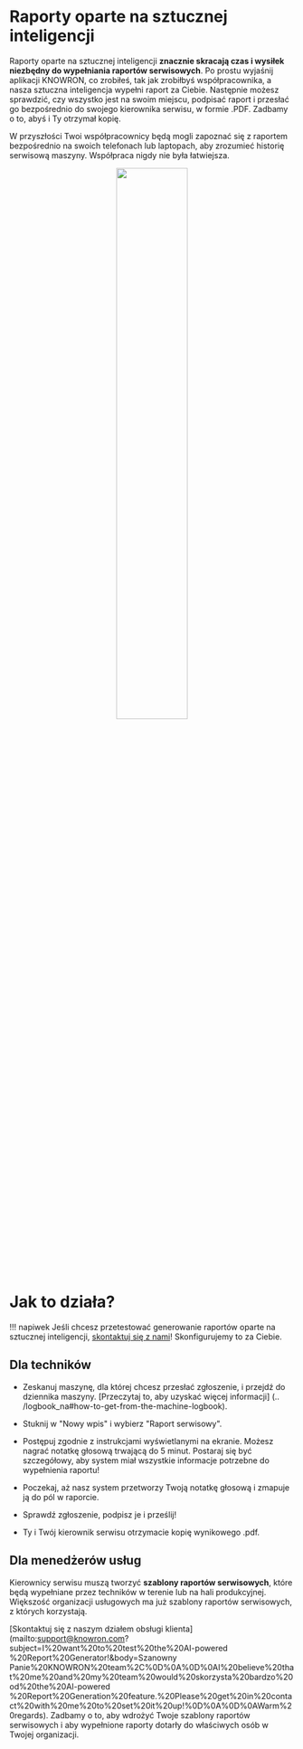 # Raporty oparte na sztucznej inteligencji

Raporty oparte na sztucznej inteligencji **znacznie skracają czas i wysiłek niezbędny do wypełniania raportów serwisowych**. Po prostu wyjaśnij aplikacji KNOWRON, co zrobiłeś, tak jak zrobiłbyś współpracownika, a nasza sztuczna inteligencja wypełni raport za Ciebie. Następnie możesz sprawdzić, czy wszystko jest na swoim miejscu, podpisać raport i przesłać go bezpośrednio do swojego kierownika serwisu, w formie .PDF. Zadbamy o to, abyś i Ty otrzymał kopię.

W przyszłości Twoi współpracownicy będą mogli zapoznać się z raportem bezpośrednio na swoich telefonach lub laptopach, aby zrozumieć historię serwisową maszyny. Współpraca nigdy nie była łatwiejsza.

<p align="center"><img src="https://i.imgur.com/KR0jeOI.gif " width="50%"></p>

# Jak to działa?

!!! napiwek
    Jeśli chcesz przetestować generowanie raportów oparte na sztucznej inteligencji, [skontaktuj się z nami](mailto:support@knowron.com?subject=I%20want%20to%20test%20the%20AI-powered%20Report%20Generator!&body=Dear%20KNOWRON%20team%2C%0D%0A%0D%0AI%20believe%20that%20me%20and%20my%20team%20would%20benefit%20greatly%20from%20the%20AI-powered%20Report%20Generation%20feature.%20Please%20get%20in%20contact%20with%20me%20to%20set%20it%20up!%0D%0A%0D%0AWarm%20regards)! Skonfigurujemy to za Ciebie.

## Dla techników

- Zeskanuj maszynę, dla której chcesz przesłać zgłoszenie, i przejdź do dziennika maszyny. [Przeczytaj to, aby uzyskać więcej informacji] (.. /logbook_na#how-to-get-from-the-machine-logbook).

- Stuknij w "Nowy wpis" i wybierz "Raport serwisowy".

- Postępuj zgodnie z instrukcjami wyświetlanymi na ekranie. Możesz nagrać notatkę głosową trwającą do 5 minut. Postaraj się być szczegółowy, aby system miał wszystkie informacje potrzebne do wypełnienia raportu!

- Poczekaj, aż nasz system przetworzy Twoją notatkę głosową i zmapuje ją do pól w raporcie.

- Sprawdź zgłoszenie, podpisz je i prześlij!

- Ty i Twój kierownik serwisu otrzymacie kopię wynikowego .pdf.

## Dla menedżerów usług

Kierownicy serwisu muszą tworzyć **szablony raportów serwisowych**, które będą wypełniane przez techników w terenie lub na hali produkcyjnej. Większość organizacji usługowych ma już szablony raportów serwisowych, z których korzystają. 

[Skontaktuj się z naszym działem obsługi klienta] (mailto:support@knowron.com?subject=I%20want%20to%20test%20the%20AI-powered %20Report%20Generator!&body=Szanowny Panie%20KNOWRON%20team%2C%0D%0A%0D%0AI%20believe%20that%20me%20and%20my%20team%20would%20skorzysta%20bardzo%20od%20the%20AI-powered %20Report%20Generation%20feature.%20Please%20get%20in%20contact%20with%20me%20to%20set%20it%20up!%0D%0A%0D%0AWarm%20regards). Zadbamy o to, aby wdrożyć Twoje szablony raportów serwisowych i aby wypełnione raporty dotarły do właściwych osób w Twojej organizacji.